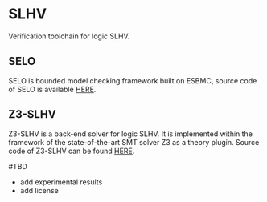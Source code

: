 # SLHV
Verification toolchain for logic SLHV.
## SELO
SELO is bounded model checking framework built on ESBMC, source code of SELO is available [HERE](https://anonymous.4open.science/r/SELO).
## Z3-SLHV
Z3-SLHV is a back-end solver for logic SLHV. It is implemented within the framework of the state-of-the-art SMT solver Z3 as a theory plugin. Source code of Z3-SLHV can be found [HERE](https://anonymous.4open.science/r/Z3-SLHV).

#TBD
- add experimental results
- add license
